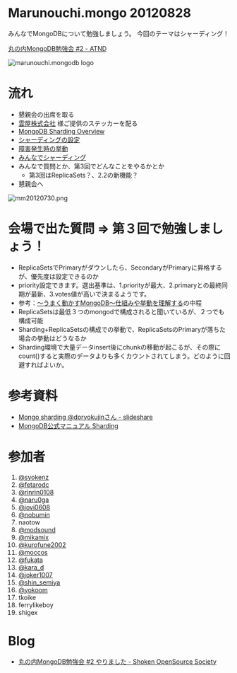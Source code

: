 Marunouchi.mongo 20120828
=================
みんなでMongoDBについて勉強しましょう。
今回のテーマはシャーディング！

[丸の内MongoDB勉強会 #2 - ATND](http://atnd.org/events/31234)

![marunouchi.mongodb logo](http://www.fedc.biz/~fujisaki/img/mongodb_logo.png)


# 流れ
* 懇親会の出席を取る
* [雲屋株式会社](http://kumoya.com/) 様ご提供のステッカーを配る
* [MongoDB Sharding Overview](https://github.com/syokenz/marunouchi-mongodb/tree/master/20120828/syokenz)
* [シャーディングの設定](https://github.com/syokenz/marunouchi-mongodb/tree/master/20120828/syokenz/step01)
* [障害発生時の挙動](https://github.com/syokenz/marunouchi-mongodb/tree/master/20120828/syokenz/step02)
* [みんなでシャーディング](https://github.com/syokenz/marunouchi-mongodb/tree/master/20120828/syokenz/step03)
* みんなで質問とか、第3回でどんなことをやるかとか
  * 第3回はReplicaSets？、2.2の新機能？
* 懇親会へ

![mm20120730.png](http://www.fedc.biz/~fujisaki/img/mm20120828.jpg)

# 会場で出た質問 => 第３回で勉強しましょう！
- ReplicaSetsでPrimaryがダウンしたら、SecondaryがPrimaryに昇格するが、優先度は設定できるのか
 - priority設定できます。選出基準は、1.priorityが最大、2.primaryとの最終同期が最新、3.votes値が高いで決まるようです。
 - 参考：[〜うまく動かすMongoDB〜仕組みや挙動を理解する](http://doryokujin.hatenablog.jp/entry/20110519/1305737343)の中程
- ReplicaSetsは最低３つのmongodで構成されると聞いているが、２つでも構成可能
- Sharding+ReplicaSetsの構成での挙動で、ReplicaSetsのPrimaryが落ちた場合の挙動はどうなるか
- Sharding環境で大量データinsert後にchunkの移動が起こるが、その際にcount()すると実際のデータよりも多くカウントされてしまう。どのように回避すればよいか。


# 参考資料
* [Mongo sharding @doryokujinさん - slideshare](http://www.slideshare.net/doryokujin/mongo-sharding)  
* [MongoDB公式マニュアル Sharding](http://www.mongodb.org/display/DOCSJP/Sharding)  

# 参加者
1. [@syokenz](http://twitter.com/syokenz)
1. [@fetarodc](http://twitter.com/fetarodc)
1. [@rinrin0108](http://twitter.com/rinrin0108)
1. [@naru0ga](http://twitter.com/naru0ga)
1. [@jovi0608](http://twitter.com/jovi0608)
1. [@nobumin](http://twitter.com/nobumin)
1. naotow
1. [@modsound](http://twitter.com/modsound)
1. [@mikamix](http://twitter.com/mikamix)
1. [@kurofune2002](http://twitter.com/kurofune2002)
1. [@moccos](http://twitter.com/moccos)
1. [@fukata](http://twitter.com/fukata)
1. [@kara_d](http://twitter.com/kara_d)
1. [@joker1007](http://twitter.com/joker1007)
1. [@shin_semiya](http://twitter.com/shin_semiya)
1. [@yokoom](http://twitter.com/yokoom)
1. tkoike
1. ferrylikeboy
1. shigex



# Blog
* [丸の内MongoDB勉強会 #2 やりました - Shoken OpenSource Society](http://shoken.hatenablog.com/entry/2012/08/29/122101)




